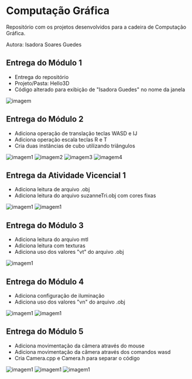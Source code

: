 # Computação Gráfica
Repositório com os projetos desenvolvidos para a cadeira de Computação Gráfica.

Autora: Isadora Soares Guedes


## Entrega do Módulo 1

- Entrega do repositório
- Projeto/Pasta: Hello3D
- Código alterado para exibição de "Isadora Guedes" no nome da janela

![imagem](IsadoraGuedesJanela.png)

## Entrega do Módulo 2

- Adiciona operação de translação teclas WASD e IJ
- Adiciona operação escala teclas R e T
- Cria duas instâncias de cubo utilizando triângulos

![imagem1](/Modulo2/imagens/cubo_front.png)
![imagem2](/Modulo2/imagens/cubo_rotacao.png)
![imagem3](/Modulo2/imagens/cubo_rotacao_laranja.png)
![imagem4](/Modulo2/imagens/cubo_rotacao_roxo.png)

## Entrega da Atividade Vicencial 1

- Adiciona leitura de arquivo .obj
- Adiciona leitura do arquivo suzanneTri.obj com cores fixas

![imagem1](/AtividadeVivencial1/Arquivos/suzanne_print_frente.png)
![imagem1](/AtividadeVivencial1/Arquivos/suzzane_print_lado.png)


## Entrega do Módulo 3

- Adiciona leitura do arquivo mtl
- Adiciona leitura com texturas
- Adiciona uso dos valores "vt" do arquivo .obj

![imagem1](/Modulo3/imagens/modulo3-frente.png)

## Entrega do Módulo 4

- Adiciona configuração de iluminação
- Adiciona uso dos valores "vn" do arquivo .obj

![imagem1](/Modulo4/imagens/modulo4-cubo.png)
![imagem1](/Modulo4/imagens/modulo4-suzanne.png)

## Entrega do Módulo 5

- Adiciona movimentação da câmera através do mouse
- Adiciona movimentação da câmera através dos comandos wasd
- Cria Camera.cpp e Camera.h para separar o código

![imagem1](/Modulo5/imagens/modulo5-1.png)
![imagem1](/Modulo5/imagens/modulo5-2.png)
![imagem1](/Modulo5/imagens/modulo5-3.png)
